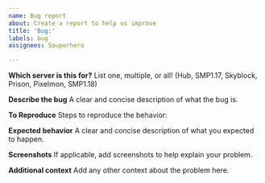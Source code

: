 ```yaml
---
name: Bug report
about: Create a report to help us improve
title: 'Bug:'
labels: bug
assignees: Souperhero

---
```


**Which server is this for?**
List one, multiple, or all! (Hub, SMP1.17, Skyblock, Prison, Pixelmon, SMP1.18)

**Describe the bug**
A clear and concise description of what the bug is.


**To Reproduce**
Steps to reproduce the behavior:


**Expected behavior**
A clear and concise description of what you expected to happen.


**Screenshots**
If applicable, add screenshots to help explain your problem.
 

**Additional context**
Add any other context about the problem here.
